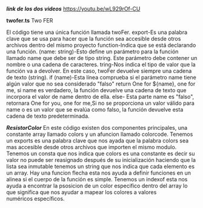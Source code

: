 ***link de los dos videos***
https://youtu.be/wL929rOf-CU


**twofer.ts**
Two FER

El código tiene una única función llamada twoFer. 
export-Es una  palabra clave que se usa para hacer que la función sea accesible desde
otros archivos dentro del mismo proyecto 
function-Indica que se está declarando una función.
(name: string)-Esto define un parámetro para la función llamado name que debe ser de tipo string. Este parámetro debe contener un nombre o una cadena de  caracteres.
tring-Nos indica el tipo de valor que la función va a devolver. En este caso, twoFer devuelve siempre una cadena de texto (string).
if (name)-Esta línea comprueba si el parámetro name tiene algún valor que no sea considerado "falso" 
return One for ${name}, one for me, si name es verdadero, la función devuelve una cadena de texto que incorpora el valor de name dentro de ella.
else- Esta parte name es "falso", retornara One for you, one for me,Si no se proporciona un valor válido para name o es un valor que se evalúa como falso, la función devuelve esta cadena de texto predeterminada.

***ResistorColor***
En este código existen dos componentes principales, una constante array llamado colors y un afuncion llamado colorcode.
Tenemos un exports es una palabra clave que nos ayada que la palabra colors sea mas accesible desde otros archivos que importen el mismo modulo.
Tenemos un consta que nos indica que colors es una constante es decir su valor no puede ser reasignado después de su inicialización haciendo que la lista sea inmutable
tenemos un string que nos indica que cada elemento es un array.
Hay una funcion flecha esta nos ayuda a definir funciones en un alinea si el cuerpo de la función es simple.
Tenemos un indexof esta nos ayuda a encontrar la psosicion de un color especifico dentro del array lo que significa que nos ayudar a mapear los colores a valores numéricos específicos.